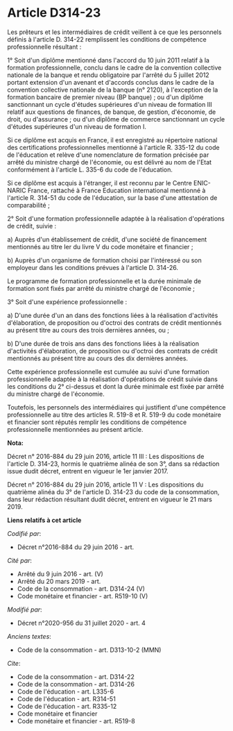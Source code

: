 # Article D314-23

Les prêteurs et les intermédiaires de crédit veillent à ce que les personnels définis à l'article D. 314-22 remplissent les
conditions de compétence professionnelle résultant :

1° Soit d'un diplôme mentionné dans l'accord du 10 juin 2011 relatif à la formation professionnelle, conclu dans le cadre de
la convention collective nationale de la banque et rendu obligatoire par l'arrêté du 5 juillet 2012 portant extension d'un
avenant et d'accords conclus dans le cadre de la convention collective nationale de la banque (n° 2120), à l'exception de la
formation bancaire de premier niveau (BP banque) ; ou d'un diplôme sanctionnant un cycle d'études supérieures d'un niveau de
formation III relatif aux questions de finances, de banque, de gestion, d'économie, de droit, ou d'assurance ; ou d'un
diplôme de commerce sanctionnant un cycle d'études supérieures d'un niveau de formation I.

Si ce diplôme est acquis en France, il est enregistré au répertoire national des certifications professionnelles mentionné à
l'article R. 335-12 du code de l'éducation et relève d'une nomenclature de formation précisée par arrêté du ministre chargé
de l'économie, ou est délivré au nom de l'Etat conformément à l'article L. 335-6 du code de l'éducation.

Si ce diplôme est acquis à l'étranger, il est reconnu par le Centre ENIC-NARIC France, rattaché à France Education
international mentionné à l'article R. 314-51 du code de l'éducation, sur la base d'une attestation de comparabilité ;

2° Soit d'une formation professionnelle adaptée à la réalisation d'opérations de crédit, suivie :

a) Auprès d'un établissement de crédit, d'une société de financement mentionnés au titre Ier du livre V du code monétaire et
financier ;

b) Auprès d'un organisme de formation choisi par l'intéressé ou son employeur dans les conditions prévues à l'article D.
314-26.

Le programme de formation professionnelle et la durée minimale de formation sont fixés par arrêté du ministre chargé de
l'économie ;

3° Soit d'une expérience professionnelle :

a) D'une durée d'un an dans des fonctions liées à la réalisation d'activités d'élaboration, de proposition ou d'octroi des
contrats de crédit mentionnés au présent titre au cours des trois dernières années, ou ;

b) D'une durée de trois ans dans des fonctions liées à la réalisation d'activités d'élaboration, de proposition ou d'octroi
des contrats de crédit mentionnés au présent titre au cours des dix dernières années.

Cette expérience professionnelle est cumulée au suivi d'une formation professionnelle adaptée à la réalisation d'opérations
de crédit suivie dans les conditions du 2° ci-dessus et dont la durée minimale est fixée par arrêté du ministre chargé de
l'économie.

Toutefois, les personnels des intermédiaires qui justifient d'une compétence professionnelle au titre des articles R. 519-8
et R. 519-9 du code monétaire et financier sont réputés remplir les conditions de compétence professionnelle mentionnées au
présent article.

**Nota:**

Décret n° 2016-884 du 29 juin 2016, article 11 III : Les dispositions de l'article D. 314-23, hormis le quatrième alinéa de
son 3°, dans sa rédaction issue dudit décret, entrent en vigueur le 1er janvier 2017.

Décret n° 2016-884 du 29 juin 2016, article 11 V : Les dispositions du quatrième alinéa du 3° de l'article D. 314-23 du code
de la consommation, dans leur rédaction résultant dudit décret, entrent en vigueur le 21 mars 2019.

**Liens relatifs à cet article**

_Codifié par_:

  - Décret n°2016-884 du 29 juin 2016 - art.

_Cité par_:

  - Arrêté du 9 juin 2016 - art. (V)
  - Arrêté du 20 mars 2019 - art.
  - Code de la consommation - art. D314-24 (V)
  - Code monétaire et financier - art. R519-10 (V)

_Modifié par_:

  - Décret n°2020-956 du 31 juillet 2020 - art. 4

_Anciens textes_:

  - Code de la consommation - art. D313-10-2 (MMN)

_Cite_:

  - Code de la consommation - art. D314-22
  - Code de la consommation - art. D314-26
  - Code de l'éducation - art. L335-6
  - Code de l'éducation - art. R314-51
  - Code de l'éducation - art. R335-12
  - Code monétaire et financier
  - Code monétaire et financier - art. R519-8
